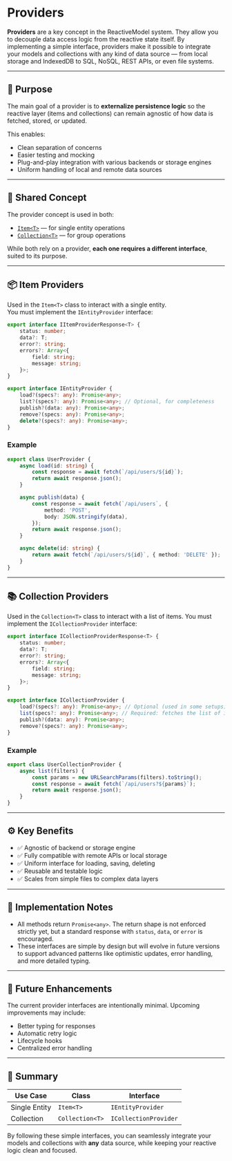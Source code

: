 # Providers

**Providers** are a key concept in the ReactiveModel system. They allow you to decouple data access logic from the
reactive state itself. By implementing a simple interface, providers make it possible to integrate your models and
collections with any kind of data source — from local storage and IndexedDB to SQL, NoSQL, REST APIs, or even file
systems.

---

## 🎯 Purpose

The main goal of a provider is to **externalize persistence logic** so the reactive layer (items and collections) can
remain agnostic of how data is fetched, stored, or updated.

This enables:

-   Clean separation of concerns
-   Easier testing and mocking
-   Plug-and-play integration with various backends or storage engines
-   Uniform handling of local and remote data sources

---

## 🔁 Shared Concept

The provider concept is used in both:

-   [`Item<T>`](../item/) — for single entity operations
-   [`Collection<T>`](../collection/) — for group operations

While both rely on a provider, **each one requires a different interface**, suited to its purpose.

---

## 📦 Item Providers

Used in the `Item<T>` class to interact with a single entity.  
You must implement the `IEntityProvider` interface:

```ts
export interface IItemProviderResponse<T> {
	status: number;
	data?: T;
	error?: string;
	errors?: Array<{
		field: string;
		message: string;
	}>;
}

export interface IEntityProvider {
	load?(specs?: any): Promise<any>;
	list?(specs?: any): Promise<any>; // Optional, for completeness
	publish?(data: any): Promise<any>;
	remove?(specs: any): Promise<any>;
	delete?(specs?: any): Promise<any>;
}
```

### Example

```ts
export class UserProvider {
	async load(id: string) {
		const response = await fetch(`/api/users/${id}`);
		return await response.json();
	}

	async publish(data) {
		const response = await fetch(`/api/users`, {
			method: 'POST',
			body: JSON.stringify(data),
		});
		return await response.json();
	}

	async delete(id: string) {
		return await fetch(`/api/users/${id}`, { method: 'DELETE' });
	}
}
```

---

## 📚 Collection Providers

Used in the `Collection<T>` class to interact with a list of items. You must implement the `ICollectionProvider`
interface:

```ts
export interface ICollectionProviderResponse<T> {
	status: number;
	data?: T;
	error?: string;
	errors?: Array<{
		field: string;
		message: string;
	}>;
}

export interface ICollectionProvider {
	load?(specs?: any): Promise<any>; // Optional (used in some setups)
	list(specs?: any): Promise<any>; // Required: fetches the list of items
	publish?(data: any): Promise<any>;
	remove?(specs?: any): Promise<any>;
}
```

### Example

```ts
export class UserCollectionProvider {
	async list(filters) {
		const params = new URLSearchParams(filters).toString();
		const response = await fetch(`/api/users?${params}`);
		return await response.json();
	}
}
```

---

## ⚙️ Key Benefits

-   ✅ Agnostic of backend or storage engine
-   ✅ Fully compatible with remote APIs or local storage
-   ✅ Uniform interface for loading, saving, deleting
-   ✅ Reusable and testable logic
-   ✅ Scales from simple files to complex data layers

---

## 🧪 Implementation Notes

-   All methods return `Promise<any>`. The return shape is not enforced strictly yet, but a standard response with
    `status`, `data`, or `error` is encouraged.
-   These interfaces are simple by design but will evolve in future versions to support advanced patterns like
    optimistic updates, error handling, and more detailed typing.

---

## 🔮 Future Enhancements

The current provider interfaces are intentionally minimal. Upcoming improvements may include:

-   Better typing for responses
-   Automatic retry logic
-   Lifecycle hooks
-   Centralized error handling

---

## 📄 Summary

| Use Case      | Class           | Interface             |
| ------------- | --------------- | --------------------- |
| Single Entity | `Item<T>`       | `IEntityProvider`     |
| Collection    | `Collection<T>` | `ICollectionProvider` |

By following these simple interfaces, you can seamlessly integrate your models and collections with **any** data source,
while keeping your reactive logic clean and focused.

